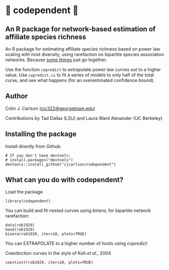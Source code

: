 # :bee: codependent :blossom:
## An R package for network-based estimation of affiliate species richness
An R package for estimating affiliate species richness based on power law scaling with host diversity, using rarefaction on bipartite species association networks. Because [some things](https://www.manrepeller.com/2018/05/gilmore-girls-and-codependency.html) just go together.

Use the function `copredict` to extrapolate power law curves out to a higher value. Use `copredict.ci` to fit a series of models to only half of the total curve, and see what happens (for an overestimated confidence bound).

Author
----------

Colin J. Carlson (cjc322@georgetown.edu)

Contributions by Tad Dallas (LSU) and Laura Ward Alexander (UC Berkeley)

Installing the package
----------------------

Install directly from Github:

``` {r, setup, echo = FALSE, message = FALSE}
# If you don't have devtools:
# install.packages("devtools")
devtools::install_github("cjcarlson/codependent")
```

What can you do with codependent?
----------------------

Load the package

``` {r dataset, message=FALSE}
library(codependent)
```

You can build and fit nested curves using _binera_, for bipartite network rarefaction:

``` {r dataset, message=FALSE}
data(rob1929)
head(rob1929)
binera(rob1929, iter=10, plots=TRUE)
```

You can EXTRAPOLATE to a higher number of hosts using _copredict_:



Coextinction curves in the style of Koh _et al._, 2004


``` {r dataset, message=FALSE}
coextinct(rob1929, iter=10, plots=TRUE)
```

